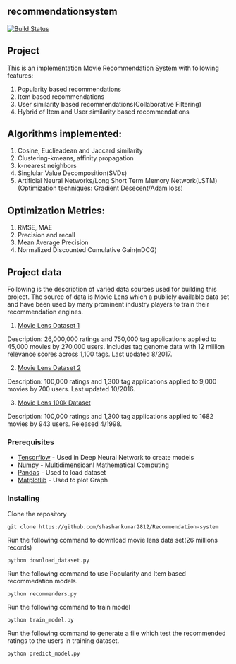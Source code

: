 ## recommendationsystem
[![Build Status](https://travis-ci.org/uwescience/recommendationsystem.svg?branch=master)](https://travis-ci.org/uwescience/recommendationsystem)

## Project

This is an implementation Movie Recommendation System with following features:
1. Popularity based recommendations
2. Item based recommendations
3. User similarity based recommendations(Collaborative Filtering)
4. Hybrid of Item and User similarity based recommendations

## Algorithms implemented:

1. Cosine, Euclieadean and Jaccard similarity
2. Clustering-kmeans, affinity propagation 
3. k-nearest neighbors
4. Singlular Value Decomposition(SVDs)
5. Artificial Neural Networks/Long Short Term Memory Network(LSTM) (Optimization techniques: Gradient Desecent/Adam loss)

## Optimization Metrics:
1. RMSE, MAE
2. Precision and recall
3. Mean Average Precision
4. Normalized Discounted Cumulative Gain(nDCG)


## Project data

Following is the description of varied data sources used for building this project. The source of data is Movie Lens which a publicly available data set and have been used by many prominent industry players to train their recommendation engines.

1. [Movie Lens Dataset 1](http://grouplens.org/datasets/movielens/latest/)

Description: 26,000,000 ratings and 750,000 tag applications applied to 45,000 movies by 270,000 users. Includes tag genome data with 12 million relevance scores across 1,100 tags. Last updated 8/2017.

2. [Movie Lens Dataset 2](http://grouplens.org/datasets/movielens/latest/)

Description: 100,000 ratings and 1,300 tag applications applied to 9,000 movies by 700 users. Last updated 10/2016.

3. [Movie Lens 100k Dataset](http://grouplens.org/datasets/movielens/100k/)

Description: 100,000 ratings and 1,300 tag applications applied to 1682 movies by 943 users. Released 4/1998.

### Prerequisites

* [Tensorflow](https://www.tensorflow.org/install/) - Used in Deep Neural Network to create models
* [Numpy](http://www.numpy.org/) - Multidimensioanl Mathematical Computing 
* [Pandas](http://pandas.pydata.org/pandas-docs/version/0.18.0/) - Used to load dataset
* [Matplotlib](https://matplotlib.org/contents.html) - Used to plot Graph


### Installing

Clone the repository

```
git clone https://github.com/shashankumar2812/Recommendation-system
```

Run the following command to download movie lens data set(26 millions records)

```
python download_dataset.py
```

Run the following command to use Popularity and Item based recommedation models.

```
python recommenders.py
```

Run the following command to train model

```
python train_model.py
```

Run the following command to generate a file which test the recommended ratings to the users in training dataset.

```
python predict_model.py
```



